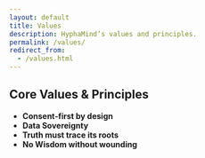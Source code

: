 ```yaml
---
layout: default
title: Values
description: HyphaMind’s values and principles.
permalink: /values/
redirect_from:
  - /values.html
---
```


<section class="container">
  <h1 class="mt-0">Core Values &amp; Principles</h1>
  <ul class="mt-1">
    <li><strong>Consent-first by design</strong></li>
    <li><strong>Data Sovereignty</strong></li>
    <li><strong>Truth must trace its roots</strong></li>
    <li><strong>No Wisdom without wounding</strong></li>
  </ul>
</section>
